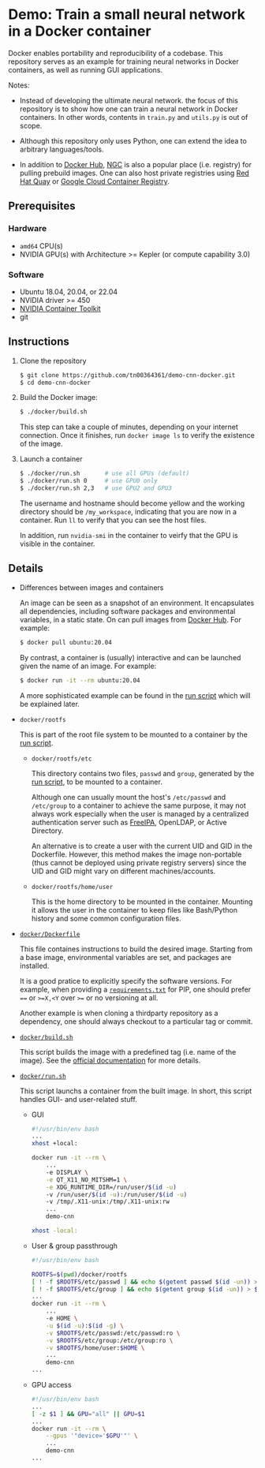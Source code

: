 # Demo: Train a small neural network in a Docker container

Docker enables portability and reproducibility of a codebase. This repository serves as an example for training neural networks in Docker containers, as well as running GUI applications.

Notes:

- Instead of developing the ultimate neural network. the focus of this repository is to show how one can train a neural network in Docker containers. In other words, contents in `train.py` and `utils.py` is out of scope.

- Although this repository only uses Python, one can extend the idea to arbitrary languages/tools.

- In addition to [Docker Hub](https://hub.docker.com/), [NGC](https://catalog.ngc.nvidia.com/containers) is also a popular place (i.e. registry) for pulling prebuild images. One can also host private registries using [Red Hat Quay](https://quay.io/) or [Google Cloud Container Registry](https://cloud.google.com/container-registry).

## Prerequisites

### Hardware

- `amd64` CPU(s)
- NVIDIA GPU(s) with Architecture >= Kepler (or compute capability 3.0)

### Software

- Ubuntu 18.04, 20.04, or 22.04
- NVIDIA driver >= 450
- [NVIDIA Container Toolkit](https://docs.nvidia.com/datacenter/cloud-native/container-toolkit/install-guide.html#docker)
- git


## Instructions

1. Clone the repository

    ```bash
    $ git clone https://github.com/tn00364361/demo-cnn-docker.git
    $ cd demo-cnn-docker
    ```

2. Build the Docker image:

    ```bash
    $ ./docker/build.sh
    ```

    This step can take a couple of minutes, depending on your internet connection. Once it finishes, run `docker image ls` to verify the existence of the image.

3. Launch a container

    ```bash
    $ ./docker/run.sh       # use all GPUs (default)
    $ ./docker/run.sh 0     # use GPU0 only
    $ ./docker/run.sh 2,3   # use GPU2 and GPU3
    ```

    The username and hostname should become yellow and the working directory should be `/my_workspace`, indicating that you are now in a container. Run `ll` to verify that you can see the host files.

    In addition, run `nvidia-smi` in the container to veirfy that the GPU is visible in the container.

## Details


- Differences between images and containers

    An image can be seen as a snapshot of an environment. It encapsulates all dependencies, including software packages and environmental variables, in a static state. On can pull images from [Docker Hub](https://hub.docker.com/). For example:

    ```bash
    $ docker pull ubuntu:20.04
    ```

    By contrast, a container is (usually) interactive and can be launched given the name of an image. For example:

    ```bash
    $ docker run -it --rm ubuntu:20.04
    ```

    A more sophisticated example can be found in the [run script](docker/run.sh) which will be explained later.

- `docker/rootfs`

    This is part of the root file system to be mounted to a container by the [run script](docker/run.sh).

    - `docker/rootfs/etc`

        This directory contains two files, `passwd` and `group`, generated by the [run script](docker/run.sh), to be mounted to a container.

        Although one can usually mount the host's `/etc/passwd` and `/etc/group` to a container to achieve the same purpose, it may not always work especially when the user is managed by a centralized authentication server such as [FreeIPA](https://www.freeipa.org/page/Main_Page), OpenLDAP, or Active Directory.

        An alternative is to create a user with the current UID and GID in the Dockerfile. However, this method makes the image non-portable (thus cannot be deployed using private registry servers) since the UID and GID might vary on different machines/accounts.

    - `docker/rootfs/home/user`

        This is the home directory to be mounted in the container. Mounting it allows the user in the container to keep files like Bash/Python history and some common configuration files.

- [`docker/Dockerfile`](docker/Dockerfile)

    This file containes instructions to build the desired image. Starting from a base image, environmental variables are set, and packages are installed.

    It is a good pratice to explicitly specify the software versions. For example, when providing a [`requirements.txt`](requirements.txt) for PIP, one should prefer `==` or `>=X,<Y` over `>=` or no versioning at all.

    Another example is when cloning a thirdparty repository as a dependency, one should always checkout to a particular tag or commit.

- [`docker/build.sh`](docker/build.sh)

    This script builds the image with a predefined tag (i.e. name of the image). See the [official documentation](https://docs.docker.com/engine/reference/commandline/build/) for more details.

- [`docker/run.sh`](docker/run.sh)

    This script launchs a container from the built image. In short, this script handles GUI- and user-related stuff.

    - GUI

        ```bash
        #!/usr/bin/env bash
        ...
        xhost +local:

        docker run -it --rm \
            ...
            -e DISPLAY \
            -e QT_X11_NO_MITSHM=1 \
            -e XDG_RUNTIME_DIR=/run/user/$(id -u)
            -v /run/user/$(id -u):/run/user/$(id -u)
            -v /tmp/.X11-unix:/tmp/.X11-unix:rw
            ...
            demo-cnn

        xhost -local:
        ```

    - User & group passthrough

        ```bash
        #!/usr/bin/env bash

        ROOTFS=$(pwd)/docker/rootfs
        [ ! -f $ROOTFS/etc/passwd ] && echo $(getent passwd $(id -un)) > $ROOTFS/etc/passwd
        [ ! -f $ROOTFS/etc/group ] && echo $(getent group $(id -un)) > $ROOTFS/etc/group
        ...
        docker run -it --rm \
            ...
            -e HOME \
            -u $(id -u):$(id -g) \
            -v $ROOTFS/etc/passwd:/etc/passwd:ro \
            -v $ROOTFS/etc/group:/etc/group:ro \
            -v $ROOTFS/home/user:$HOME \
            ...
            demo-cnn
        ...
        ```

    - GPU access

        ```bash
        #!/usr/bin/env bash
        ...
        [ -z $1 ] && GPU="all" || GPU=$1
        ...
        docker run -it --rm \
            --gpus '"device='$GPU'"' \
            ...
            demo-cnn
        ...
        ```

